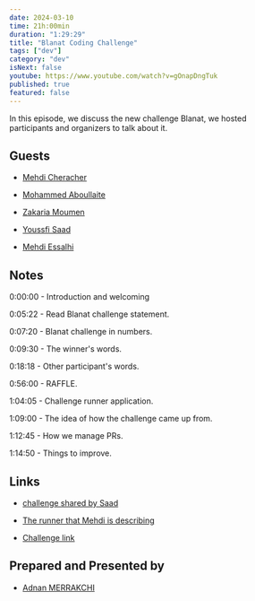 ```yaml
---
date: 2024-03-10
time: 21h:00min
duration: "1:29:29"
title: "Blanat Coding Challenge"
tags: ["dev"]
category: "dev"
isNext: false
youtube: https://www.youtube.com/watch?v=gOnapDngTuk
published: true
featured: false
---
```


In this episode, we discuss the new challenge Blanat, we hosted participants and organizers to talk about it.

## Guests

- [Mehdi Cheracher](https://twitter.com/Mehdi_Cheracher)

- [Mohammed Aboullaite](https://twitter.com/laytoun)

- [Zakaria Moumen](https://www.linkedin.com/in/zakaria-moumen/)

- [Youssfi Saad](https://www.linkedin.com/in/yousfisaad/)

- [Mehdi Essalhi]()

## Notes

0:00:00 - Introduction and welcoming

0:05:22 - Read Blanat challenge statement.

0:07:20 - Blanat challenge in numbers.

0:09:30 - The winner's words.

0:18:18 - Other participant's words.

0:56:00 - RAFFLE.

1:04:05 - Challenge runner application.

1:09:00 - The idea of how the challenge came up from.

1:12:45 - How we manage PRs.

1:14:50 - Things to improve.

## Links

- [challenge shared by Saad](https://codecup.nl/http://espoir-comp...)

- [The runner that Mehdi is describing](https://github.com/geeksblabla/blarun)

- [Challenge link](https://github.com/geeksblabla/blanat)

## Prepared and Presented by

- [Adnan MERRAKCHI](https://twitter.com/_admerra)
